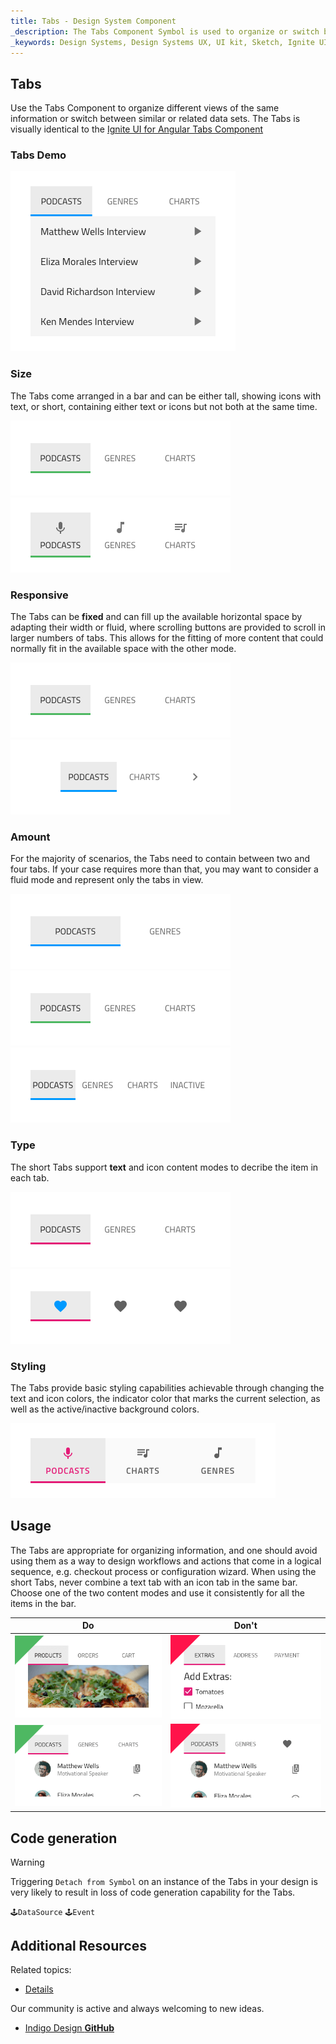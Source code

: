 ```yaml
---
title: Tabs - Design System Component
_description: The Tabs Component Symbol is used to organize or switch between information.
_keywords: Design Systems, Design Systems UX, UI kit, Sketch, Ignite UI for Angular, Sketch to Angular, Sketch to Angular, Angular, Angular Design System, Export code from Sketch, Design Kits for Angular, Sketch HTML, Sketch to HTML, Sketch UI kits
---
```


## Tabs

Use the Tabs Component to organize different views of the same information or switch between similar or related data sets. The Tabs is visually identical to the [Ignite UI for Angular Tabs Component](https://www.infragistics.com/products/ignite-ui-angular/angular/components/tabs.html)

### Tabs Demo

<img src="../images/tabs_demo.png" srcset="../images/tabs_demo@2x.png 2x" />

### Size

The Tabs come arranged in a bar and can be either tall, showing icons with text, or short, containing either text or icons but not both at the same time.

<img src="../images/tabs_short.png" srcset="../images/tabs_short@2x.png 2x" />
<img src="../images/tabs_tall.png" srcset="../images/tabs_tall@2x.png 2x" />

### Responsive

The Tabs can be **fixed** and can fill up the available horizontal space by adapting their width or fluid, where scrolling buttons are provided to scroll in larger numbers of tabs. This allows for the fitting of more content that could normally fit in the available space with the other mode.

<img src="../images/tabs_fixed.png" srcset="../images/tabs_fixed@2x.png 2x" />
<img src="../images/tabs_fluid.png" srcset="../images/tabs_fluid@2x.png 2x" />

### Amount

For the majority of scenarios, the Tabs need to contain between two and four tabs. If your case requires more than that, you may want to consider a fluid mode and represent only the tabs in view.

<img src="../images/tabs_2.png" srcset="../images/tabs_2@2x.png 2x" />
<img src="../images/tabs_3.png" srcset="../images/tabs_3@2x.png 2x" />
<img src="../images/tabs_4.png" srcset="../images/tabs_4@2x.png 2x" />

### Type

The short Tabs support **text** and icon content modes to decribe the item in each tab.

<img src="../images/tabs_text.png" srcset="../images/tabs_text@2x.png 2x" />
<img src="../images/tabs_icons.png" srcset="../images/tabs_icons@2x.png 2x" />

### Styling

The Tabs provide basic styling capabilities achievable through changing the text and icon colors, the indicator color that marks the current selection, as well as the active/inactive background colors.

<img src="../images/tabs_styling.png" srcset="../images/tabs_styling@2x.png 2x" />

## Usage

The Tabs are appropriate for organizing information, and one should avoid using them as a way to design workflows and actions that come in a logical sequence, e.g. checkout process or configuration wizard. When using the short Tabs, never combine a text tab with an icon tab in the same bar. Choose one of the two content modes and use it consistently for all the items in the bar.

| Do                          | Don't                         |
| --------------------------- | ----------------------------- |
| <img src="../images/tabs_do1.png" srcset="../images/tabs_do1@2x.png 2x" /> | <img src="../images/tabs_dont1.png" srcset="../images/tabs_dont1@2x.png 2x" /> |
| <img src="../images/tabs_do2.png" srcset="../images/tabs_do2@2x.png 2x" /> | <img src="../images/tabs_dont2.png" srcset="../images/tabs_dont2@2x.png 2x" /> |

## Code generation

> [!WARNING]
> Triggering `Detach from Symbol` on an instance of the Tabs in your design is very likely to result in loss of code generation capability for the Tabs.

`🕹️DataSource`
`🕹️Event`

## Additional Resources

Related topics:

- [Details](details.md)
  <div class="divider--half"></div>

Our community is active and always welcoming to new ideas.

- [Indigo Design **GitHub**](https://github.com/IgniteUI/design-system-docfx)
